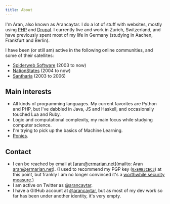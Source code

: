 ```yaml
---
title: About
---
```

I'm Aran, also known as Arancaytar. I do a lot of stuff with websites,
mostly using [PHP](https://php.net/) and [Drupal](https://www.drupal.org/).
I currently live and work in Zurich, Switzerland, and have previously spent most
of my life in Germany (studying in Aachen, Frankfurt and Berlin).

I have been (or still am) active in the following online communities, and some
of their satellites:

- [Spiderweb Software](https://spiderwebforums.ipbhost.com/) (2003 to now)
- [NationStates](https://www.nationstates.net/) (2004 to now)
- [Santharia](http://www.santharia.com/) (2003 to 2006)

## Main interests

- All kinds of programming languages. My current favorites are Python and PHP,
  but I've dabbled in Java, JS and Haskell, and occasionally touched Lua and Ruby.
- Logic and computational complexity, my main focus while studying computer science.
- I'm trying to pick up the basics of Machine Learning.
- [Ponies](https://www.fimfiction.net/).

## Contact

- I can be reached by email at [aran@ermarian.net](mailto: Aran <aran@ermarian.net>).
  (I used to recommend my PGP key ([`0xE9B3CEC3`](/about/pgp.txt)) at this point,
  but frankly I am no longer convinced it's a [worthwhile security measure](/about/security).)
- I am active on Twitter as [@arancaytar](https://twitter.com/arancaytar).
- I have a GitHub account at [@arancaytar](https://github.com/arancaytar), but
  as most of my dev work so far has been under another identity, it's very empty.
